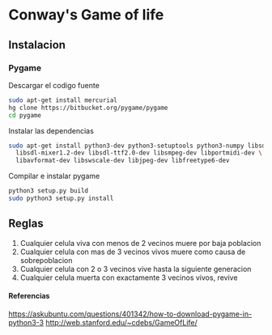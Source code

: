 # Conway's Game of life

## Instalacion

### Pygame

Descargar el codigo fuente

```bash
sudo apt-get install mercurial
hg clone https://bitbucket.org/pygame/pygame
cd pygame
```

Instalar las dependencias
```bash
sudo apt-get install python3-dev python3-setuptools python3-numpy libsdl-dev libsdl-image1.2-dev \
  libsdl-mixer1.2-dev libsdl-ttf2.0-dev libsmpeg-dev libportmidi-dev \
  libavformat-dev libswscale-dev libjpeg-dev libfreetype6-dev
```

Compilar e instalar pygame
```bash
python3 setup.py build
sudo python3 setup.py install
```
## Reglas

1. Cualquier celula viva con menos de 2 vecinos muere por baja poblacion
1. Cualquier celula con mas de 3 vecinos vivos muere como causa de sobrepoblacion
1. Cualquier celula con 2 o 3 vecinos vive hasta la siguiente generacion
1. Cualquier celula muerta con exactamente 3 vecinos vivos, revive



#### Referencias
https://askubuntu.com/questions/401342/how-to-download-pygame-in-python3-3
http://web.stanford.edu/~cdebs/GameOfLife/
